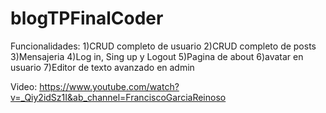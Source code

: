 # blogTPFinalCoder
Funcionalidades:
1)CRUD completo de usuario
2)CRUD completo de posts
3)Mensajeria
4)Log in, Sing up y Logout
5)Pagina de about
6)avatar en usuario
7)Editor de texto avanzado en admin

Video: https://www.youtube.com/watch?v=_Qiy2idSz1I&ab_channel=FranciscoGarciaReinoso

